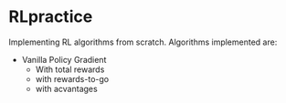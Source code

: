 # RLpractice
Implementing RL algorithms from scratch. Algorithms implemented are:
- Vanilla Policy Gradient
    - With total rewards
    - with rewards-to-go
    - with acvantages
